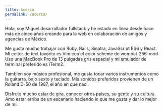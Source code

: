 ```yaml
---
title: Acerca
permalink: /acerca/
---
```


Hola, soy Miguel desarrollador fullstack y he estado en línea desde
hace más de cinco años creando para la web en colaboración de amigos y
agencias de México.

Me gusta mucho trabajar con Ruby, Rails, Sinatra,
JavaScript ES6 y React. Mi editor de text favorito es Vim con el color
scheme de wombat-256-mod. Uso una MacBook Pro de 13 pulgadas gris
espacial y mi emulador de terminal preferido es iTerm2.

También soy músico profesional, me gusta tocar varios instrumentos como
la guitarra, bajo sexto y teclado. Mis sonidos preferidos provienen de un
Roland D-50 de 1987, el año en que nací.

Disfruto mucho estar de gira, conocer otros países, su gente y su
cultura. Amo estar arriba de un escenario haciendo lo que me gusta y dar
lo mejor de mí.
